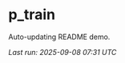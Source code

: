 # p_train

Auto-updating README demo.

<!--START_SECTION:status-->
_Last run: 2025-09-08 07:31 UTC_
<!--END_SECTION:status-->



































































































































































































































































































































































































